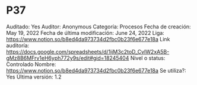# P37

Auditado: Yes
Auditor: Anonymous
Categoría: Procesos
Fecha de creación: May 19, 2022
Fecha de última modificación: June 24, 2022
Liga: https://www.notion.so/b8ed4da973734d2fbc0b23f6e677e18a 
Link auditoría: https://docs.google.com/spreadsheets/d/1ijM3c2toD_CvIW2xA5B-gMz8B6MFrv1eH6yph772y9s/edit#gid=18245404
Nivel o status: Controlado
Nombre: https://www.notion.so/b8ed4da973734d2fbc0b23f6e677e18a 
Se utiliza?: Yes
Última versión: 1.2